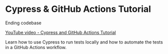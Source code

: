 # Cypress & GitHub Actions Tutorial

Ending codebase

[YouTube video - Cypress and GitHub Actions Tutorial](https://youtu.be/LrIICTr4z78)

Learn how to use Cypress to run tests locally and how to automate the tests in a GitHub Actions workflow.
